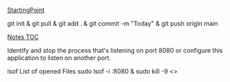 [StartingPoint](src/main/java/restfulwebservices/RestfulWebServicesApplication.java)

git init & git pull & git add . & git commit -m "Today" & git push origin main

[Notes TOC](/Notes/Notes%20TOC.md)

Identify and stop the process that's listening on port 8080 or configure this application to listen on another port.


lsof  List of opened Files 
sudo lsof -i :8080 & sudo kill -9 <>


